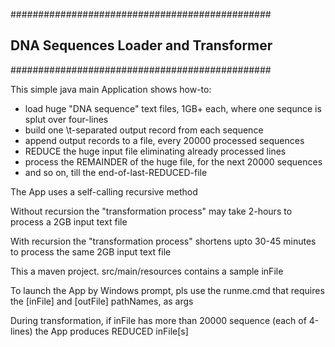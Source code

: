 ###############################################
## DNA Sequences Loader and Transformer      ##
###############################################

 This simple java main Application shows how-to:
 - load huge "DNA sequence" text files, 1GB+ each, 
   where one sequnce is splut over four-lines
 - build one \t-separated output record from each sequence
 - append output records to a file, every 20000 processed sequences
 - REDUCE the huge input file eliminating already processed lines
 - process the REMAINDER of the huge file, for the next 20000 sequences
 - and so on, till the end-of-last-REDUCED-file
 
 The App uses a self-calling recursive method
 
 Without recursion the "transformation process" may take 2-hours
 to process a 2GB input text file
 
 With recursion the "transformation process" shortens upto 30-45 minutes
 to process the same 2GB input text file
 
 This a maven project. src/main/resources contains a sample inFile
 
 To launch the App by Windows prompt, pls use the runme.cmd
 that requires the [inFile] and [outFile] pathNames, as args
 
 During transformation, if inFile has more than 20000 sequence (each of 4-lines)
 the App produces REDUCED inFile[s]
 